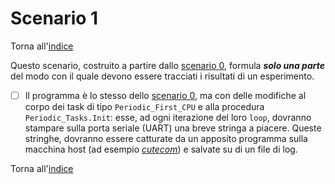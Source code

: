 # Scenario 1
Torna all'[indice](../index.md)

Questo scenario, costruito a partire dallo [scenario 0](../scenario_0/scenario_0.md), formula ***solo una parte*** del modo con il quale devono essere tracciati i risultati di un esperimento.

- [ ] Il programma è lo stesso dello [scenario 0](../scenario_0/scenario_0.md), ma con delle modifiche al corpo dei task di tipo `Periodic_First_CPU` e alla procedura `Periodic_Tasks.Init`: esse, ad ogni iterazione del loro `loop`, dovranno stampare sulla porta seriale (UART) una breve stringa a piacere. Queste stringhe, dovranno essere catturate da un apposito programma sulla macchina host (ad esempio *[cutecom](https://gitlab.com/cutecom/cutecom)*) e salvate su di un file di log.
 
Torna all'[indice](../index.md)

